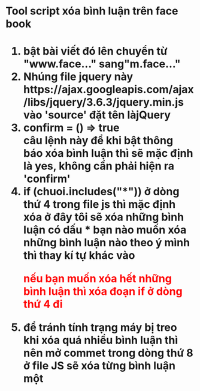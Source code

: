<h1>Tool script xóa bình luận trên face book<h1>

<ol>
  <li>bật bài viết đó lên chuyển từ "www.face..." sang"m.face..." </li>
  <li>Nhúng file jquery này https://ajax.googleapis.com/ajax/libs/jquery/3.6.3/jquery.min.js vào 'source' đặt tên làjQuery </li>
  <li>confirm = () => true</li>
  câu lệnh này để khi bật thông báo xóa bình luận thì sẽ mặc định là yes, không cần phải hiện ra 'confirm'
  <li>
    if (chuoi.includes("*")) ở dòng thứ 4 trong file js thì mặc định xóa ở đây tôi sẽ xóa những bình luận có dấu *
    bạn nào muốn xóa những bình luận nào theo ý mình thì thay kí tự khác vào
    <br>
    <p style="color:red;">nếu bạn muốn xóa hết những bình luận thì xóa đoạn if ở dòng thứ 4 đi </p>
  </li>
  <li>để tránh tính trạng máy bị treo khi xóa quá nhiều bình luận thì nên mở commet trong dòng thứ 8 ở file JS sẽ xóa từng bình luận một</li>
</ol>
